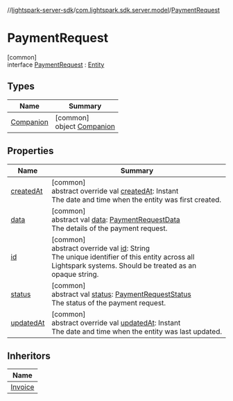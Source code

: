 //[lightspark-server-sdk](../../../index.md)/[com.lightspark.sdk.server.model](../index.md)/[PaymentRequest](index.md)

# PaymentRequest

[common]\
interface [PaymentRequest](index.md) : [Entity](../-entity/index.md)

## Types

| Name | Summary |
|---|---|
| [Companion](-companion/index.md) | [common]<br>object [Companion](-companion/index.md) |

## Properties

| Name | Summary |
|---|---|
| [createdAt](created-at.md) | [common]<br>abstract override val [createdAt](created-at.md): Instant<br>The date and time when the entity was first created. |
| [data](data.md) | [common]<br>abstract val [data](data.md): [PaymentRequestData](../-payment-request-data/index.md)<br>The details of the payment request. |
| [id](id.md) | [common]<br>abstract override val [id](id.md): String<br>The unique identifier of this entity across all Lightspark systems. Should be treated as an opaque string. |
| [status](status.md) | [common]<br>abstract val [status](status.md): [PaymentRequestStatus](../-payment-request-status/index.md)<br>The status of the payment request. |
| [updatedAt](updated-at.md) | [common]<br>abstract override val [updatedAt](updated-at.md): Instant<br>The date and time when the entity was last updated. |

## Inheritors

| Name |
|---|
| [Invoice](../-invoice/index.md) |
